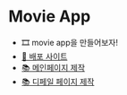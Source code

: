# Movie App

- 🎞 movie app을 만들어보자!
- [🔗 배포 사이트](https://6suk.github.io/movie_app/)
- [📚 메인페이지 제작](https://github.com/6suk/movie_app/issues/1)
- [📚 디페일 페이지 제작](https://github.com/6suk/movie_app/issues/7)
